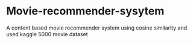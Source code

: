 # Movie-recommender-sysytem
A content based movie recommender system using cosine similarity and used kaggle 5000 movie dataset
